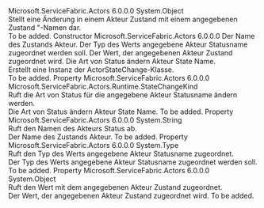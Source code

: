 <Type Name="ActorStateChange" FullName="Microsoft.ServiceFabric.Actors.Runtime.ActorStateChange">
  <TypeSignature Language="C#" Value="public sealed class ActorStateChange" />
  <TypeSignature Language="ILAsm" Value=".class public auto ansi sealed beforefieldinit ActorStateChange extends System.Object" />
  <TypeSignature Language="DocId" Value="T:Microsoft.ServiceFabric.Actors.Runtime.ActorStateChange" />
  <TypeSignature Language="VB.NET" Value="Public NotInheritable Class ActorStateChange" />
  <TypeSignature Language="F#" Value="type ActorStateChange = class" />
  <AssemblyInfo>
    <AssemblyName>Microsoft.ServiceFabric.Actors</AssemblyName>
    <AssemblyVersion>6.0.0.0</AssemblyVersion>
  </AssemblyInfo>
  <Base>
    <BaseTypeName>System.Object</BaseTypeName>
  </Base>
  <Interfaces />
  <Docs>
    <summary>
            Stellt eine Änderung in einem Akteur Zustand mit einem angegebenen Zustand "-Namen dar.
            </summary>
    <remarks>To be added.</remarks>
  </Docs>
  <Members>
    <Member MemberName=".ctor">
      <MemberSignature Language="C#" Value="public ActorStateChange (string stateName, Type type, object value, Microsoft.ServiceFabric.Actors.Runtime.StateChangeKind changeKind);" />
      <MemberSignature Language="ILAsm" Value=".method public hidebysig specialname rtspecialname instance void .ctor(string stateName, class System.Type type, object value, valuetype Microsoft.ServiceFabric.Actors.Runtime.StateChangeKind changeKind) cil managed" />
      <MemberSignature Language="DocId" Value="M:Microsoft.ServiceFabric.Actors.Runtime.ActorStateChange.#ctor(System.String,System.Type,System.Object,Microsoft.ServiceFabric.Actors.Runtime.StateChangeKind)" />
      <MemberSignature Language="F#" Value="new Microsoft.ServiceFabric.Actors.Runtime.ActorStateChange : string * Type * obj * Microsoft.ServiceFabric.Actors.Runtime.StateChangeKind -&gt; Microsoft.ServiceFabric.Actors.Runtime.ActorStateChange" Usage="new Microsoft.ServiceFabric.Actors.Runtime.ActorStateChange (stateName, type, value, changeKind)" />
      <MemberType>Constructor</MemberType>
      <AssemblyInfo>
        <AssemblyName>Microsoft.ServiceFabric.Actors</AssemblyName>
        <AssemblyVersion>6.0.0.0</AssemblyVersion>
      </AssemblyInfo>
      <Parameters>
        <Parameter Name="stateName" Type="System.String" />
        <Parameter Name="type" Type="System.Type" />
        <Parameter Name="value" Type="System.Object" />
        <Parameter Name="changeKind" Type="Microsoft.ServiceFabric.Actors.Runtime.StateChangeKind" />
      </Parameters>
      <Docs>
        <param name="stateName">Der Name des Zustands Akteur.</param>
        <param name="type">Der Typ des Werts angegebene Akteur Statusname zugeordnet werden soll.</param>
        <param name="value">Der Wert, der angegebenen Akteur Zustand zugeordnet wird.</param>
        <param name="changeKind">Die Art von Status ändern Akteur State Name.</param>
        <summary>
            Erstellt eine Instanz der ActorStateChange-Klasse.
            </summary>
        <remarks>To be added.</remarks>
      </Docs>
    </Member>
    <Member MemberName="ChangeKind">
      <MemberSignature Language="C#" Value="public Microsoft.ServiceFabric.Actors.Runtime.StateChangeKind ChangeKind { get; }" />
      <MemberSignature Language="ILAsm" Value=".property instance valuetype Microsoft.ServiceFabric.Actors.Runtime.StateChangeKind ChangeKind" />
      <MemberSignature Language="DocId" Value="P:Microsoft.ServiceFabric.Actors.Runtime.ActorStateChange.ChangeKind" />
      <MemberSignature Language="VB.NET" Value="Public ReadOnly Property ChangeKind As StateChangeKind" />
      <MemberSignature Language="F#" Value="member this.ChangeKind : Microsoft.ServiceFabric.Actors.Runtime.StateChangeKind" Usage="Microsoft.ServiceFabric.Actors.Runtime.ActorStateChange.ChangeKind" />
      <MemberType>Property</MemberType>
      <AssemblyInfo>
        <AssemblyName>Microsoft.ServiceFabric.Actors</AssemblyName>
        <AssemblyVersion>6.0.0.0</AssemblyVersion>
      </AssemblyInfo>
      <ReturnValue>
        <ReturnType>Microsoft.ServiceFabric.Actors.Runtime.StateChangeKind</ReturnType>
      </ReturnValue>
      <Docs>
        <summary>
            Ruft die Art von Status für die angegebene Akteur Statusname ändern werden.
            </summary>
        <value>
            Die Art von Status ändern Akteur State Name.
            </value>
        <remarks>To be added.</remarks>
      </Docs>
    </Member>
    <Member MemberName="StateName">
      <MemberSignature Language="C#" Value="public string StateName { get; }" />
      <MemberSignature Language="ILAsm" Value=".property instance string StateName" />
      <MemberSignature Language="DocId" Value="P:Microsoft.ServiceFabric.Actors.Runtime.ActorStateChange.StateName" />
      <MemberSignature Language="VB.NET" Value="Public ReadOnly Property StateName As String" />
      <MemberSignature Language="F#" Value="member this.StateName : string" Usage="Microsoft.ServiceFabric.Actors.Runtime.ActorStateChange.StateName" />
      <MemberType>Property</MemberType>
      <AssemblyInfo>
        <AssemblyName>Microsoft.ServiceFabric.Actors</AssemblyName>
        <AssemblyVersion>6.0.0.0</AssemblyVersion>
      </AssemblyInfo>
      <ReturnValue>
        <ReturnType>System.String</ReturnType>
      </ReturnValue>
      <Docs>
        <summary>
            Ruft den Namen des Akteurs Status ab.
            </summary>
        <value>
            Der Name des Zustands Akteur.
            </value>
        <remarks>To be added.</remarks>
      </Docs>
    </Member>
    <Member MemberName="Type">
      <MemberSignature Language="C#" Value="public Type Type { get; }" />
      <MemberSignature Language="ILAsm" Value=".property instance class System.Type Type" />
      <MemberSignature Language="DocId" Value="P:Microsoft.ServiceFabric.Actors.Runtime.ActorStateChange.Type" />
      <MemberSignature Language="VB.NET" Value="Public ReadOnly Property Type As Type" />
      <MemberSignature Language="F#" Value="member this.Type : Type" Usage="Microsoft.ServiceFabric.Actors.Runtime.ActorStateChange.Type" />
      <MemberType>Property</MemberType>
      <AssemblyInfo>
        <AssemblyName>Microsoft.ServiceFabric.Actors</AssemblyName>
        <AssemblyVersion>6.0.0.0</AssemblyVersion>
      </AssemblyInfo>
      <ReturnValue>
        <ReturnType>System.Type</ReturnType>
      </ReturnValue>
      <Docs>
        <summary>
            Ruft den Typ des Werts angegebene Akteur Statusname zugeordnet.
            </summary>
        <value>
            Der Typ des Werts angegebene Akteur Statusname zugeordnet werden soll.
            </value>
        <remarks>To be added.</remarks>
      </Docs>
    </Member>
    <Member MemberName="Value">
      <MemberSignature Language="C#" Value="public object Value { get; }" />
      <MemberSignature Language="ILAsm" Value=".property instance object Value" />
      <MemberSignature Language="DocId" Value="P:Microsoft.ServiceFabric.Actors.Runtime.ActorStateChange.Value" />
      <MemberSignature Language="VB.NET" Value="Public ReadOnly Property Value As Object" />
      <MemberSignature Language="F#" Value="member this.Value : obj" Usage="Microsoft.ServiceFabric.Actors.Runtime.ActorStateChange.Value" />
      <MemberType>Property</MemberType>
      <AssemblyInfo>
        <AssemblyName>Microsoft.ServiceFabric.Actors</AssemblyName>
        <AssemblyVersion>6.0.0.0</AssemblyVersion>
      </AssemblyInfo>
      <ReturnValue>
        <ReturnType>System.Object</ReturnType>
      </ReturnValue>
      <Docs>
        <summary>
            Ruft den Wert mit dem angegebenen Akteur Zustand zugeordnet.
            </summary>
        <value>
            Der Wert, der angegebenen Akteur Zustand zugeordnet wird.
            </value>
        <remarks>To be added.</remarks>
      </Docs>
    </Member>
  </Members>
</Type>